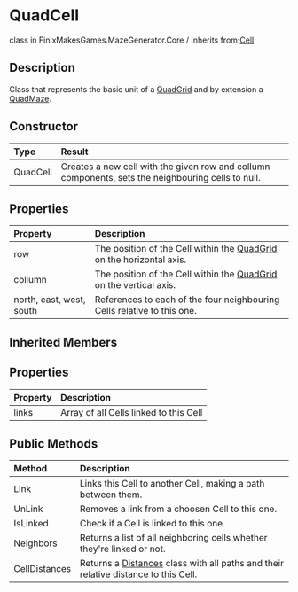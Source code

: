 # QuadCell
class in FinixMakesGames.MazeGenerator.Core / Inherits from:[Cell](./cell.md)
## Description
Class that represents the basic unit of a  [QuadGrid](./quad_grid.md) and by extension a [QuadMaze](./quad_maze_class.md).

## Constructor
| Type     | Result                                                                                            |
| :------- | :------------------------------------------------------------------------------------------------ |
| QuadCell | Creates a new cell with the given row and collumn components, sets the neighbouring cells to null. |

## Properties
| Property                 | Description                                                                      |
| :----------------------- | :------------------------------------------------------------------------------- |
| row                      | The position of the Cell within the [QuadGrid](./grid.md) on the horizontal axis. |
| collumn                  | The position of the Cell within the [QuadGrid](./grid.md) on the vertical axis.   |
| north, east, west, south | References to each of the four neighbouring Cells relative to this one.          |

## Inherited Members
## Properties
| Property | Description                            |
| :------- | :------------------------------------- |
| links    | Array of all Cells linked to this Cell |

## Public Methods
| Method        | Description                                                                                          |
| :------------ | :--------------------------------------------------------------------------------------------------- |
| Link          | Links this Cell to another Cell, making a path between them.                                         |
| UnLink        | Removes a link from a choosen Cell to this one.                                                      |
| IsLinked      | Check if a Cell is linked to this one.                                                               |
| Neighbors     | Returns a list of all neighboring cells whether they're linked or not.                               |
| CellDistances | Returns a [Distances](./distances.md) class with all paths and their relative distance to this Cell. |